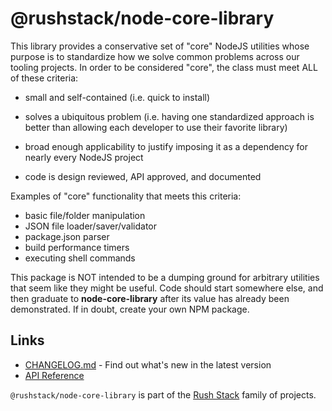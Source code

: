 # @rushstack/node-core-library

This library provides a conservative set of "core" NodeJS utilities whose
purpose is to standardize how we solve common problems across our tooling
projects.  In order to be considered "core", the class must meet ALL of
these criteria:

- small and self-contained (i.e. quick to install)

- solves a ubiquitous problem (i.e. having one standardized approach is better
  than allowing each developer to use their favorite library)

- broad enough applicability to justify imposing it as a dependency for
  nearly every NodeJS project

- code is design reviewed, API approved, and documented

Examples of "core" functionality that meets this criteria:

- basic file/folder manipulation
- JSON file loader/saver/validator
- package.json parser
- build performance timers
- executing shell commands

This package is NOT intended to be a dumping ground for arbitrary utilities
that seem like they might be useful.  Code should start somewhere else, and
then graduate to **node-core-library** after its value has already been
demonstrated.  If in doubt, create your own NPM package.

## Links

- [CHANGELOG.md](
  https://github.com/microsoft/rushstack/blob/main/libraries/node-core-library/CHANGELOG.md) - Find
  out what's new in the latest version
- [API Reference](https://api.rushstack.io/pages/node-core-library/)

`@rushstack/node-core-library` is part of the [Rush Stack](https://rushstack.io/) family of projects.
